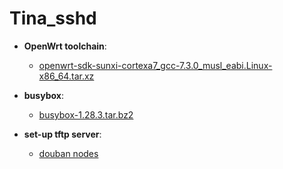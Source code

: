 # Tina_sshd
- __OpenWrt toolchain__:
  - [openwrt-sdk-sunxi-cortexa7_gcc-7.3.0_musl_eabi.Linux-x86_64.tar.xz](https://downloads.lede-project.org/snapshots/targets/sunxi/cortexa7/openwrt-sdk-sunxi-cortexa7_gcc-7.3.0_musl_eabi.Linux-x86_64.tar.xz)
- __busybox__:
  - [busybox-1.28.3.tar.bz2](https://busybox.net/downloads/busybox-1.28.3.tar.bz2)
  
- __set-up tftp server__:
  - [douban nodes](https://www.douban.com/note/668318511/)
